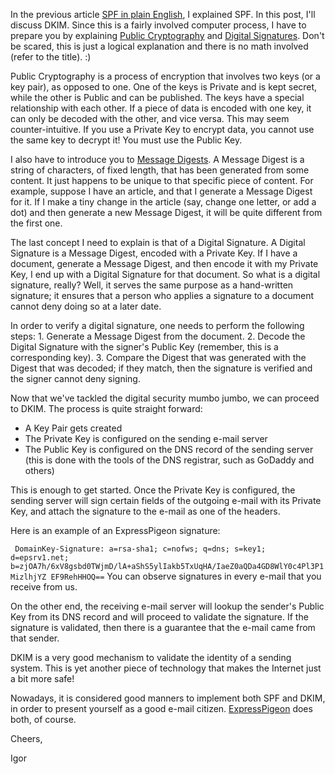 In the previous article [SPF in plain English](spf-in-plain-english-and-a-few-internet-terms), I explained SPF. In
this post, I'll discuss DKIM. Since this is a fairly involved computer
process, I have to prepare you by explaining [Public Cryptography](http://en.wikipedia.org/wiki/Public-key_cryptography) and
[Digital Signatures](http://en.wikipedia.org/wiki/Digital_signature). Don't be scared, this is just a logical
explanation and there is no math involved (refer to the title). :)

Public Cryptography is a process of encryption that involves two keys
(or a key pair), as opposed to one. One of the keys is Private and is
kept secret, while the other is Public and can be published. The keys
have a special relationship with each other. If a piece of data is
encoded with one key, it can only be decoded with the other, and vice
versa. This may seem counter-intuitive. If you use a Private Key to
encrypt data, you cannot use the same key to decrypt it! You must use
the Public Key.

I also have to introduce you to [Message Digests](http://en.wikipedia.org/wiki/Message_digest). A Message Digest is
a string of characters, of fixed length, that has been generated from
some content. It just happens to be unique to that specific piece of
content. For example, suppose I have an article, and that I generate a
Message Digest for it. If I make a tiny change in the article (say,
change one letter, or add a dot) and then generate a new Message Digest,
it will be quite different from the first one.

The last concept I need to explain is that of a Digital Signature. A
Digital Signature is a Message Digest, encoded with a Private Key. If I
have a document, generate a Message Digest, and then encode it with my
Private Key, I end up with a Digital Signature for that document. So
what is a digital signature, really? Well, it serves the same purpose as
a hand-written signature; it ensures that a person who applies a
signature to a document cannot deny doing so at a later date.

In order to verify a digital signature, one needs to perform the
following steps: 1. Generate a Message Digest from the document. 2.
Decode the Digital Signature with the signer's Public Key (remember,
this is a corresponding key). 3. Compare the Digest that was generated
with the Digest that was decoded; if they match, then the signature is
verified and the signer cannot deny signing.

Now that we've tackled the digital security mumbo jumbo, we can proceed
to DKIM. The process is quite straight forward:

-   A Key Pair gets created
-   The Private Key is configured on the sending e-mail server
-   The Public Key is configured on the DNS record of the sending server
    (this is done with the tools of the DNS registrar, such as GoDaddy
    and others)

This is enough to get started. Once the Private Key is configured, the
sending server will sign certain fields of the outgoing e-mail with its
Private Key, and attach the signature to the e-mail as one of the
headers.

Here is an example of an ExpressPigeon signature:  

` DomainKey-Signature: a=rsa-sha1; c=nofws; q=dns; s=key1; d=epsrv1.net; b=zjOA7h/6xV8gsbd0TWjmD/lA+aShS5ylIakb5TxUqHA/IaeZ0aQDa4GD8WlY0c4Pl3P1MizlhjYZ EF9RehHHOQ==`
You can observe signatures in every e-mail that you receive from us.

On the other end, the receiving e-mail server will lookup the sender's
Public Key from its DNS record and will proceed to validate the
signature. If the signature is validated, then there is a guarantee that
the e-mail came from that sender.

DKIM is a very good mechanism to validate the identity of a sending
system. This is yet another piece of technology that makes the Internet
just a bit more safe!

Nowadays, it is considered good manners to implement both SPF and DKIM,
in order to present yourself as a good e-mail citizen. [ExpressPigeon](http://expresspigeon.com)
does both, of course.

Cheers,

Igor

